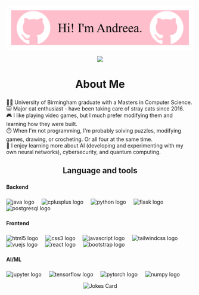 ![Header](./banner.png)

<div align="center">
  <img height="300" src="https://media3.giphy.com/media/v1.Y2lkPTc5MGI3NjExajY5OHRrcWRmazhqd3ZqZWc1YjhnYW5nNnpvaTEwMW04b2FhcDY2MiZlcD12MV9pbnRlcm5hbF9naWZfYnlfaWQmY3Q9Zw/Sm9AfJRiZofjlrkAAl/giphy.gif"  />
</div>

###

<div align="center">
</div>

###

<h1 align="center">About Me</h1>

###

<p align="left">👩‍💻 University of Birmingham graduate with a Masters in Computer Science. <br>🐱 Major cat enthusiast - have been taking care of stray cats since 2016.<br>🎮 I like playing video games, but I much prefer modifying them and learning how they were built. <br>⏱️ When I'm not programming, I'm probably solving puzzles, modifying games, drawing, or crocheting. Or all four at the same time.<br>💭 I enjoy learning more about AI (developing and experimenting with my own neural networks), cybersecurity, and quantum computing.</p>

###

<h2 align="center">Language and tools</h2>

###

<h4 align="left">Backend</h4>

###

<div align="left">
  <img src="https://cdn.jsdelivr.net/gh/devicons/devicon/icons/java/java-original.svg" height="40" alt="java logo"  />
  <img width="12" />
  <img src="https://cdn.jsdelivr.net/gh/devicons/devicon/icons/cplusplus/cplusplus-original.svg" height="40" alt="cplusplus logo"  />
  <img width="12" />
  <img src="https://cdn.jsdelivr.net/gh/devicons/devicon/icons/python/python-original.svg" height="40" alt="python logo"  />
  <img width="12" />
  <img src="https://cdn.jsdelivr.net/gh/devicons/devicon/icons/flask/flask-original.svg" height="40" alt="flask logo"  />
  <img width="12" />
  <img src="https://cdn.jsdelivr.net/gh/devicons/devicon/icons/postgresql/postgresql-original.svg" height="40" alt="postgresql logo"  />
</div>

###

<h4 align="left">Frontend</h4>

###

<div align="left">
  <img src="https://cdn.jsdelivr.net/gh/devicons/devicon/icons/html5/html5-original.svg" height="40" alt="html5 logo"  />
  <img width="12" />
  <img src="https://cdn.jsdelivr.net/gh/devicons/devicon/icons/css3/css3-original.svg" height="40" alt="css3 logo"  />
  <img width="12" />
  <img src="https://cdn.jsdelivr.net/gh/devicons/devicon/icons/javascript/javascript-original.svg" height="40" alt="javascript logo"  />
  <img width="12" />
  <img src="https://cdn.jsdelivr.net/gh/devicons/devicon/icons/tailwindcss/tailwindcss-original-wordmark.svg" height="40" alt="tailwindcss logo"  />
  <img width="12" />
  <img src="https://cdn.jsdelivr.net/gh/devicons/devicon/icons/vuejs/vuejs-original.svg" height="40" alt="vuejs logo"  />
  <img width="12" />
  <img src="https://cdn.jsdelivr.net/gh/devicons/devicon/icons/react/react-original.svg" height="40" alt="react logo"  />
  <img width="12" />
  <img src="https://cdn.jsdelivr.net/gh/devicons/devicon/icons/bootstrap/bootstrap-original.svg" height="40" alt="bootstrap logo"  />
</div>

###

<h4 align="left">AI/ML</h4>

###

<div align="left">
  <img src="https://cdn.jsdelivr.net/gh/devicons/devicon/icons/jupyter/jupyter-original.svg" height="40" alt="jupyter logo"  />
  <img width="12" />
  <img src="https://cdn.jsdelivr.net/gh/devicons/devicon/icons/tensorflow/tensorflow-original.svg" height="40" alt="tensorflow logo"  />
  <img width="12" />
  <img src="https://cdn.jsdelivr.net/gh/devicons/devicon/icons/pytorch/pytorch-original.svg" height="40" alt="pytorch logo"  />
  <img width="12" />
  <img src="https://cdn.jsdelivr.net/gh/devicons/devicon/icons/numpy/numpy-original.svg" height="40" alt="numpy logo"  />
</div>

<p align="center">
  <img height="300" src="https://readme-jokes.vercel.app/api?bgColor=%23FEBECB&qColor=%23000000&aColor=%23000000&textColor=%23000000&codeColor=%23000000&borderColor=%23ffffff" alt="Jokes Card" />
</p>





<!--
**andreeeeeea/andreeeeeea** is a ✨ _special_ ✨ repository because its `README.md` (this file) appears on your GitHub profile.

Here are some ideas to get you started:

- 🔭 I’m currently working on ...
- 🌱 I’m currently learning ...
- 👯 I’m looking to collaborate on ...
- 🤔 I’m looking for help with ...
- 💬 Ask me about ...
- 📫 How to reach me: ...
- 😄 Pronouns: ...
- ⚡ Fun fact: ...
-->
